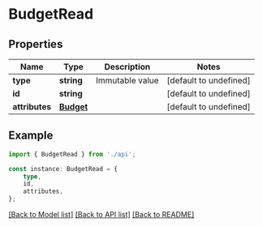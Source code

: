 # BudgetRead


## Properties

Name | Type | Description | Notes
------------ | ------------- | ------------- | -------------
**type** | **string** | Immutable value | [default to undefined]
**id** | **string** |  | [default to undefined]
**attributes** | [**Budget**](Budget.md) |  | [default to undefined]

## Example

```typescript
import { BudgetRead } from './api';

const instance: BudgetRead = {
    type,
    id,
    attributes,
};
```

[[Back to Model list]](../README.md#documentation-for-models) [[Back to API list]](../README.md#documentation-for-api-endpoints) [[Back to README]](../README.md)
